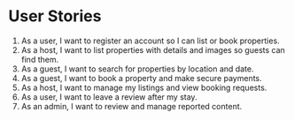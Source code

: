 # User Stories

1. As a user, I want to register an account so I can list or book properties.
2. As a host, I want to list properties with details and images so guests can find them.
3. As a guest, I want to search for properties by location and date.
4. As a guest, I want to book a property and make secure payments.
5. As a host, I want to manage my listings and view booking requests.
6. As a user, I want to leave a review after my stay.
7. As an admin, I want to review and manage reported content.
